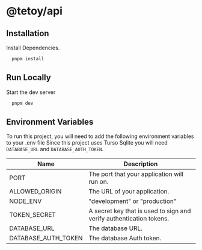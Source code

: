 # @tetoy/api

## Installation

Install Dependencies.

```bash
  pnpm install
```

## Run Locally

Start the dev server

```bash
  pnpm dev
```

## Environment Variables

To run this project, you will need to add the following environment variables to your .env file
Since this project uses Turso Sqlite you will need `DATABASE_URL` and `DATABASE_AUTH_TOKEN`.

| Name                | Description                                                         |
| ------------------- | ------------------------------------------------------------------- |
| PORT                | The port that your application will run on.                         |
| ALLOWED_ORIGIN      | The URL of your application.                                        |
| NODE_ENV            | "development" or "production"                                       |
| TOKEN_SECRET        | A secret key that is used to sign and verify authentication tokens. |
| DATABASE_URL        | The database URL.                                                   |
| DATABASE_AUTH_TOKEN | The database Auth token.                                            |
